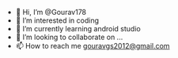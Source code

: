 - 👋 Hi, I’m @Gourav178
- 👀 I’m interested in coding
- 🌱 I’m currently learning android studio
- 💞️ I’m looking to collaborate on ...
- 📫 How to reach me gouravgs2012@gmail.com

<!---
Gourav178/Gourav178 is a ✨ special ✨ repository because its `README.md` (this file) appears on your GitHub profile.
You can click the Preview link to take a look at your changes.
--->

